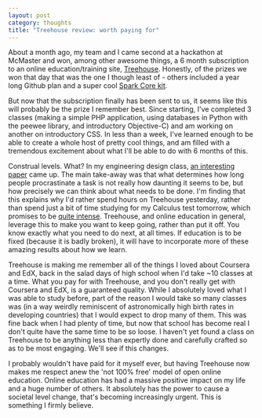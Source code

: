 ```yaml
---
layout: post
category: thoughts
title: "Treehouse review: worth paying for"
---
```


About a month ago, my team and I came second at a hackathon at McMaster and won, among other awesome things, a 6 month subscription to an online education/training site, [Treehouse](https://teamtreehouse.com/). Honestly, of the prizes we won that day that was the one I though least of - others included a year long Github plan and a super cool [Spark Core kit](https://store.spark.io/?product=spark-maker-kit).

But now that the subscription finally has been sent to us, it seems like this will probably be the prize I remember best. Since starting, I've completed 3 classes (making a simple PHP application, using databases in Python with the peewee library, and introductory Objective-C) and am working on another on introductory CSS. In less than a week, I've learned enough to be able to create a whole host of pretty cool things, and am filled with a tremendous excitement about what I'll be able to do with 6 months of this.

Construal levels. What? In my engineering design class, [an interesting paper](http://www.ncbi.nlm.nih.gov/pmc/articles/PMC3152826/) came up. The main take-away was that what determines how long people procrastinate a task is not really how daunting it seems to be, but how precisely we can think about what needs to be done. I'm finding that this explains why I'd rather spend hours on Treehouse yesterday, rather than spend just a bit of time studying for my Calculus test tomorrow, which promises to be [quite intense](http://skule.ca/courses/exams/MAT195H1_20141_621398541320mat195_t2_2014_solutions.pdf). Treehouse, and online education in general, leverage this to make you want to keep going, rather than put it off. You know exactly what you need to do next, at all times. If education is to be fixed (because it is badly broken), it will have to incorporate more of these amazing results about how we learn.

Treehouse is making me remember all of the things I loved about Coursera and EdX, back in the salad days of high school when I'd take ~10 classes at a time. What you pay for with Treehouse, and you don't really get with Coursera and EdX, is a guaranteed quality. While I absolutely loved what I was able to study before, part of the reason I would take so many classes was (in a way weirdly reminiscent of astronomically high birth rates in developing countries) that I would expect to drop many of them. This was fine back when I had plenty of time, but now that school has become real I don't quite have the same time to be so loose. I haven't yet found a class on Treehouse to be anything less than expertly done and carefully crafted so as to be most engaging. We'll see if this changes.

I probably wouldn't have paid for it myself ever, but having Treehouse now makes me respect anew the 'not 100% free' model of open online education. Online education has had a massive positive impact on my life and a huge number of others. It absolutely has the power to cause a societal level change, that's becoming increasingly urgent. This is something I firmly believe.
